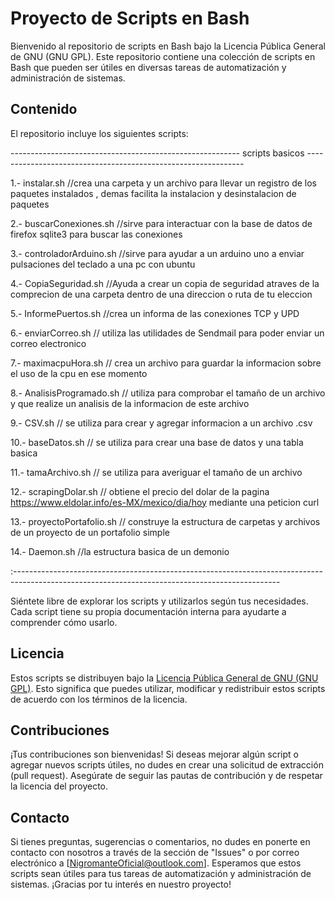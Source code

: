 # Proyecto de Scripts en Bash

Bienvenido al repositorio de scripts en Bash bajo la Licencia Pública General de GNU (GNU GPL). Este repositorio contiene una colección de scripts en Bash que pueden ser útiles en diversas tareas de automatización y administración de sistemas.

## Contenido

El repositorio incluye los siguientes scripts:

---------------------------------------------------------    scripts basicos    --------------------------------------------------------------
 
1.- instalar.sh 
//crea una carpeta y un archivo para llevar un registro de los paquetes instalados ,
  demas facilita la instalacion y desinstalacion de paquetes

2.- buscarConexiones.sh
//sirve para interactuar con la base de datos de firefox sqlite3 para buscar las conexiones

3.- controladorArduino.sh
//sirve para ayudar a un arduino uno a enviar pulsaciones del teclado a una pc con ubuntu

4.- CopiaSeguridad.sh
//Ayuda a crear un copia de seguridad atraves de la comprecion de una carpeta dentro de una direccion o ruta de tu eleccion

5.- InformePuertos.sh
//crea un informa de las conexiones TCP y UPD

6.- enviarCorreo.sh
// utiliza las utilidades de Sendmail para poder enviar un correo electronico 

7.- maximacpuHora.sh
// crea un archivo para guardar la informacion sobre el uso de la cpu en ese momento

8.- AnalisisProgramado.sh
// utiliza para comprobar el tamaño de un archivo y que realize un analisis de la informacion de este archivo

9.- CSV.sh
// se utiliza para crear y agregar informacion a un archivo .csv

10.- baseDatos.sh
// se utiliza para crear una base de datos y una tabla basica


11.- tamaArchivo.sh
// se utiliza para averiguar el tamaño de un archivo

12.- scrapingDolar.sh
// obtiene el precio del dolar de la pagina https://www.eldolar.info/es-MX/mexico/dia/hoy mediante una peticion curl
 
13.- proyectoPortafolio.sh
// construye la estructura de carpetas y archivos de un proyecto de un portafolio simple

14.- Daemon.sh
//la estructura basica de un demonio

:------------------------------------------------------------------------------------------------------------------------------------------------


Siéntete libre de explorar los scripts y utilizarlos según tus necesidades. Cada script tiene su propia documentación interna para ayudarte a comprender cómo usarlo.

## Licencia

Estos scripts se distribuyen bajo la [Licencia Pública General de GNU (GNU GPL)](https://www.gnu.org/licenses/gpl-3.0.en.html). Esto significa que puedes utilizar, modificar y redistribuir estos scripts de acuerdo con los términos de la licencia.

## Contribuciones

¡Tus contribuciones son bienvenidas! Si deseas mejorar algún script o agregar nuevos scripts útiles, no dudes en crear una solicitud de extracción (pull request). Asegúrate de seguir las pautas de contribución y de respetar la licencia del proyecto.

## Contacto

Si tienes preguntas, sugerencias o comentarios, no dudes en ponerte en contacto con nosotros a través de la sección de "Issues" o por correo electrónico a [NigromanteOficial@outlook.com].
Esperamos que estos scripts sean útiles para tus tareas de automatización y administración de sistemas. ¡Gracias por tu interés en nuestro proyecto!


